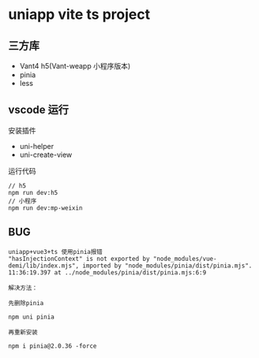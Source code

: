 # uniapp vite ts project

## 三方库
- Vant4 h5(Vant-weapp 小程序版本)
- pinia
- less

## vscode 运行

安装插件

- uni-helper
- uni-create-view

运行代码

~~~
// h5
npm run dev:h5
// 小程序
npm run dev:mp-weixin
~~~

## BUG 
~~~
uniapp+vue3+ts 使用pinia报错
"hasInjectionContext" is not exported by "node_modules/vue-demi/lib/index.mjs", imported by "node_modules/pinia/dist/pinia.mjs". 11:36:19.397 at ../node_modules/pinia/dist/pinia.mjs:6:9

解决方法：

先删除pinia

npm uni pinia

再重新安装

npm i pinia@2.0.36 -force
~~~
